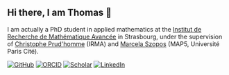 ## Hi there, I am Thomas 👋

<!--
**thomas-saigre/thomas-saigre** is a ✨ _special_ ✨ repository because its `README.md` (this file) appears on your GitHub profile.

Here are some ideas to get you started:

- 🔭 I’m currently working on ...
- 🌱 I’m currently learning ...
- 👯 I’m looking to collaborate on ...
- 🤔 I’m looking for help with ...
- 💬 Ask me about ...
- 📫 How to reach me: ...
- 😄 Pronouns: ...
- ⚡ Fun fact: ...
-->

I am actually a PhD student in applied mathematics at the [Institut de Recherche de Mathématique Avancée](https://irma.math.unistra.fr/) in Strasbourg,
under the supervision of [Christophe Prud'homme](github.com/prudhomm) (IRMA) and [Marcela Szopos](http://helios.mi.parisdescartes.fr/~mszoposh/) (MAP5, Université Paris Cité).


[![GitHub](https://img.shields.io/badge/github-thomas--saigre-000000?logo=github)](https://github.com/thomas-saigre)
[![ORCID](https://img.shields.io/badge/ORCID-0009--0009--5763--4956-green?logo=orcid)](https://orcid.org/0009-0009-5763-4956)
[![Scholar](https://img.shields.io/badge/Scholar-Thomas_Saigre-4285f4?logo=google)](https://scholar.google.fr/citations?user=eXz9qmcAAAAJ&hl=fr&oi=ao)
[![LinkedIn](https://img.shields.io/badge/LinkedIn-Thomas_Saigre-1a4fc4?logo=linkedin)](https://www.linkedin.com/in/thomas-saigre-09722a1b7/)

